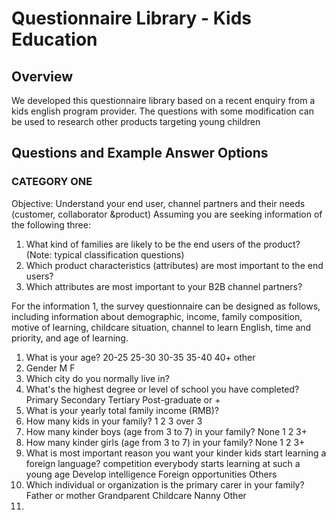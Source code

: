 # Questionnaire Library - Kids Education

## Overview

We developed this questionnaire library based on a recent enquiry from a kids english program provider. The questions with some modification can be used to research other products targeting young children

## Questions and Example Answer Options

### CATEGORY ONE

Objective: Understand your end user, channel partners and their needs (customer, collaborator &product)
Assuming you are seeking information of the following three:

1. What kind of families are likely to be the end users of the product? (Note: typical classification questions)
2. Which product characteristics (attributes) are most important to the end users?
3. Which attributes are most important to your B2B channel partners?

For the information 1, the survey questionnaire can be designed as follows, including information about demographic, income, family composition, motive of learning, childcare situation, channel to learn English, time and priority, and age of learning.

1. What is your age?
  20-25
  25-30
  30-35
  35-40
  40+
  other
2. Gender
  M
  F
3. Which city do you normally live in?
4. What's the highest degree or level of school you have completed?
  Primary
  Secondary
  Tertiary
  Post-graduate or +
5. What is your yearly total family income (RMB)?
6. How many kids in your family?
  1
  2
  3
  over 3
7. How many kinder boys (age from 3 to 7) in your family?
  None
  1
  2
  3+
8. How many kinder girls (age from 3 to 7) in your family?
  None
  1
  2
  3+
9. What is most important reason you want your kinder kids start learning a foreign language?
  competition everybody starts learning at such a young age
  Develop intelligence
  Foreign opportunities
  Others
10. Which individual or organization is the primary carer in your family?
  Father or mother
  Grandparent
  Childcare
  Nanny
  Other
11. 

